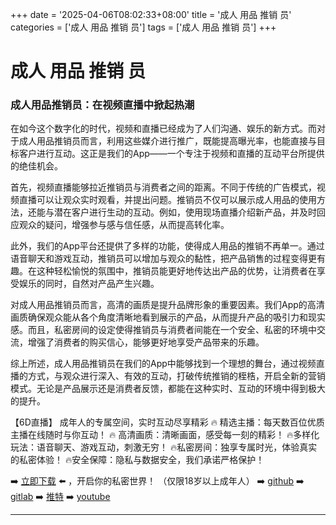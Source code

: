+++
date = '2025-04-06T08:02:33+08:00'
title = '成人 用品 推销 员'
categories = ['成人 用品 推销 员']
tags = ['成人 用品 推销 员']
+++

# 成人 用品 推销 员

### 成人用品推销员：在视频直播中掀起热潮

在如今这个数字化的时代，视频和直播已经成为了人们沟通、娱乐的新方式。而对于成人用品推销员而言，利用这些媒介进行推广，既能提高曝光率，也能直接与目标客户进行互动。这正是我们的App——一个专注于视频和直播的互动平台所提供的绝佳机会。

首先，视频直播能够拉近推销员与消费者之间的距离。不同于传统的广告模式，视频直播可以让观众实时观看，并提出问题。推销员不仅可以展示成人用品的使用方法，还能与潜在客户进行生动的互动。例如，使用现场直播介绍新产品，并及时回应观众的疑问，增强参与感与信任感，从而提高转化率。

此外，我们的App平台还提供了多样的功能，使得成人用品的推销不再单一。通过语音聊天和游戏互动，推销员可以增加与观众的黏性，把产品销售的过程变得更有趣。在这种轻松愉悦的氛围中，推销员能更好地传达出产品的优势，让消费者在享受娱乐的同时，自然对产品产生兴趣。

对成人用品推销员而言，高清的画质是提升品牌形象的重要因素。我们App的高清画质确保观众能从各个角度清晰地看到展示的产品，从而提升产品的吸引力和现实感。而且，私密房间的设定使得推销员与消费者间能在一个安全、私密的环境中交流，增强了消费者的购买信心，能够更好地享受产品带来的乐趣。

综上所述，成人用品推销员在我们的App中能够找到一个理想的舞台，通过视频直播的方式，与观众进行深入、有效的互动，打破传统推销的桎梏，开启全新的营销模式。无论是产品展示还是消费者反馈，都能在这种实时、互动的环境中得到极大的提升。

【6D直播】
成年人的专属空间，实时互动尽享精彩
🔥 精选主播：每天数百位优质主播在线随时与你互动！
🔥 高清画质：清晰画面，感受每一刻的精彩！
🔥多样化玩法：语音聊天、游戏互动，刺激无穷！
🔥私密房间：独享专属时光，体验真实的私密体验！
🔥安全保障：隐私与数据安全，我们承诺严格保护！

➡️ [立即下载](https://down123.s3.ap-east-1.amazonaws.com/down/down.html?channelCode=blog) ⬅️ ，开启你的私密世界！
（仅限18岁以上成年人）
➡️ [github](https://aldult-live.github.io/)
➡️ [gitlab](https://seo-09598d.gitlab.io/)
➡️ [推特](https://x.com/wegame33)
➡️ [youtube](https://www.youtube.com/@6Dlive)

---

